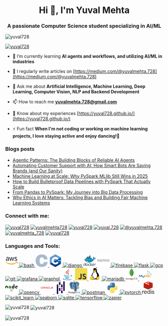 <h1 align="center">Hi 👋, I'm Yuval Mehta</h1>
<h3 align="center">A passionate Computer Science student specializing in AI/ML</h3>

<p align="left"> <img src="https://komarev.com/ghpvc/?username=yuval728&label=Profile%20views&color=0e75b6&style=flat" alt="yuval728" /> </p>

<p align="left"> <a href="https://github-profile-trophy.vercel.app/?username=ryo-ma&theme=onedark"><img src="https://github-profile-trophy.vercel.app/?username=yuval728" alt="yuval728" /></a> </p>

- 🌱 I’m currently learning **AI agents and workflows, and utilizing AI/ML in industries**

- 📝 I regularly write articles on [https://medium.com/@yuvalmehta.728](https://medium.com/@yuvalmehta.728)

- 💬 Ask me about **Artificial Intelligence, Machine Learning, Deep Learning, Computer Vision, NLP and Backend Development**

- 📫 How to reach me **yuvalmehta.728@gmail.com**

- 📄 Know about my experiences [https://yuval728.github.io/](https://yuval728.github.io/)

- ⚡ Fun fact **When I'm not coding or working on machine learning projects, I love staying active and enjoy dancing!🕺**

### Blogs posts
<!-- BLOG-POST-LIST:START -->
- [Agentic Patterns: The Building Blocks of Reliable AI Agents](https://pub.towardsai.net/agentic-patterns-the-building-blocks-of-reliable-ai-agents-afe2a0b2b556?source=rss-3ec8787f291f------2)
- [Automating Customer Support with AI: How Smart Bots Are Saving Brands &lpar;and Our Sanity&rpar;](https://pub.towardsai.net/automating-customer-support-with-ai-how-smart-bots-are-saving-brands-and-our-sanity-74ab469ddaf5?source=rss-3ec8787f291f------2)
- [Machine Learning at Scale: Why PySpark MLlib Still Wins in 2025](https://pub.towardsai.net/machine-learning-at-scale-why-pyspark-mllib-still-wins-in-2025-c91bbba94de5?source=rss-3ec8787f291f------2)
- [How to Build Bulletproof Data Pipelines with PySpark That Actually Scale](https://pub.towardsai.net/how-to-build-bulletproof-data-pipelines-with-pyspark-that-actually-scale-6175ea582594?source=rss-3ec8787f291f------2)
- [From Pandas to PySpark: My Journey into Big Data Processing](https://pub.towardsai.net/from-pandas-to-pyspark-my-journey-into-big-data-processing-7e1217606d67?source=rss-3ec8787f291f------2)
- [Why Ethics in AI Matters: Tackling Bias and Building Fair Machine Learning Systems](https://pub.towardsai.net/why-ethics-in-ai-matters-tackling-bias-and-building-fair-machine-learning-systems-9ec1f1a5ffb9?source=rss-3ec8787f291f------2)
<!-- BLOG-POST-LIST:END -->

<h3 align="left">Connect with me:</h3>
<p align="left">
<a href="https://dev.to/yuval728" target="blank"><img align="center" src="https://raw.githubusercontent.com/rahuldkjain/github-profile-readme-generator/master/src/images/icons/Social/devto.svg" alt="yuval728" height="30" width="40" /></a>
<a href="https://linkedin.com/in/yuvalmehta728" target="blank"><img align="center" src="https://raw.githubusercontent.com/rahuldkjain/github-profile-readme-generator/master/src/images/icons/Social/linked-in-alt.svg" alt="yuvalmehta728" height="30" width="40" /></a>
<a href="https://kaggle.com/yuval728" target="blank"><img align="center" src="https://raw.githubusercontent.com/rahuldkjain/github-profile-readme-generator/master/src/images/icons/Social/kaggle.svg" alt="yuval728" height="30" width="40" /></a>
<a href="https://instagram.com/yuval.728" target="blank"><img align="center" src="https://raw.githubusercontent.com/rahuldkjain/github-profile-readme-generator/master/src/images/icons/Social/instagram.svg" alt="yuval.728" height="30" width="40" /></a>
<a href="https://medium.com/@yuvalmehta.728" target="blank"><img align="center" src="https://raw.githubusercontent.com/rahuldkjain/github-profile-readme-generator/master/src/images/icons/Social/medium.svg" alt="@yuvalmehta.728" height="30" width="40" /></a>
<a href="https://www.hackerrank.com/yuvalmehta_728" target="blank"><img align="center" src="https://raw.githubusercontent.com/rahuldkjain/github-profile-readme-generator/master/src/images/icons/Social/hackerrank.svg" alt="yuvalmehta_728" height="30" width="40" /></a>
<a href="https://www.leetcode.com/yuval728" target="blank"><img align="center" src="https://raw.githubusercontent.com/rahuldkjain/github-profile-readme-generator/master/src/images/icons/Social/leet-code.svg" alt="yuval728" height="30" width="40" /></a>
</p>

<h3 align="left">Languages and Tools:</h3>
<p align="left"> <a href="https://aws.amazon.com" target="_blank" rel="noreferrer"> <img src="https://raw.githubusercontent.com/devicons/devicon/master/icons/amazonwebservices/amazonwebservices-original-wordmark.svg" alt="aws" width="40" height="40"/> </a> <a href="https://www.gnu.org/software/bash/" target="_blank" rel="noreferrer"> <img src="https://www.vectorlogo.zone/logos/gnu_bash/gnu_bash-icon.svg" alt="bash" width="40" height="40"/> </a> <a href="https://www.cprogramming.com/" target="_blank" rel="noreferrer"> <img src="https://raw.githubusercontent.com/devicons/devicon/master/icons/c/c-original.svg" alt="c" width="40" height="40"/> </a> <a href="https://www.w3schools.com/cpp/" target="_blank" rel="noreferrer"> <img src="https://raw.githubusercontent.com/devicons/devicon/master/icons/cplusplus/cplusplus-original.svg" alt="cplusplus" width="40" height="40"/> </a> <a href="https://www.djangoproject.com/" target="_blank" rel="noreferrer"> <img src="https://cdn.worldvectorlogo.com/logos/django.svg" alt="django" width="40" height="40"/> </a> <a href="https://www.docker.com/" target="_blank" rel="noreferrer"> <img src="https://raw.githubusercontent.com/devicons/devicon/master/icons/docker/docker-original-wordmark.svg" alt="docker" width="40" height="40"/> </a> <a href="https://expressjs.com" target="_blank" rel="noreferrer"> <img src="https://raw.githubusercontent.com/devicons/devicon/master/icons/express/express-original-wordmark.svg" alt="express" width="40" height="40"/> </a> <a href="https://firebase.google.com/" target="_blank" rel="noreferrer"> <img src="https://www.vectorlogo.zone/logos/firebase/firebase-icon.svg" alt="firebase" width="40" height="40"/> </a> <a href="https://flask.palletsprojects.com/" target="_blank" rel="noreferrer"> <img src="https://www.vectorlogo.zone/logos/pocoo_flask/pocoo_flask-icon.svg" alt="flask" width="40" height="40"/> </a> <a href="https://cloud.google.com" target="_blank" rel="noreferrer"> <img src="https://www.vectorlogo.zone/logos/google_cloud/google_cloud-icon.svg" alt="gcp" width="40" height="40"/> </a> <a href="https://git-scm.com/" target="_blank" rel="noreferrer"> <img src="https://www.vectorlogo.zone/logos/git-scm/git-scm-icon.svg" alt="git" width="40" height="40"/> </a> <a href="https://grafana.com" target="_blank" rel="noreferrer"> <img src="https://www.vectorlogo.zone/logos/grafana/grafana-icon.svg" alt="grafana" width="40" height="40"/> </a> <a href="https://graphql.org" target="_blank" rel="noreferrer"> <img src="https://www.vectorlogo.zone/logos/graphql/graphql-icon.svg" alt="graphql" width="40" height="40"/> </a> <a href="https://www.java.com" target="_blank" rel="noreferrer"> <img src="https://raw.githubusercontent.com/devicons/devicon/master/icons/java/java-original.svg" alt="java" width="40" height="40"/> </a> <a href="https://developer.mozilla.org/en-US/docs/Web/JavaScript" target="_blank" rel="noreferrer"> <img src="https://raw.githubusercontent.com/devicons/devicon/master/icons/javascript/javascript-original.svg" alt="javascript" width="40" height="40"/> </a> <a href="https://www.linux.org/" target="_blank" rel="noreferrer"> <img src="https://raw.githubusercontent.com/devicons/devicon/master/icons/linux/linux-original.svg" alt="linux" width="40" height="40"/> </a> <a href="https://mariadb.org/" target="_blank" rel="noreferrer"> <img src="https://www.vectorlogo.zone/logos/mariadb/mariadb-icon.svg" alt="mariadb" width="40" height="40"/> </a> <a href="https://www.mongodb.com/" target="_blank" rel="noreferrer"> <img src="https://raw.githubusercontent.com/devicons/devicon/master/icons/mongodb/mongodb-original-wordmark.svg" alt="mongodb" width="40" height="40"/> </a> <a href="https://www.mysql.com/" target="_blank" rel="noreferrer"> <img src="https://raw.githubusercontent.com/devicons/devicon/master/icons/mysql/mysql-original-wordmark.svg" alt="mysql" width="40" height="40"/> </a> <a href="https://nodejs.org" target="_blank" rel="noreferrer"> <img src="https://raw.githubusercontent.com/devicons/devicon/master/icons/nodejs/nodejs-original-wordmark.svg" alt="nodejs" width="40" height="40"/> </a> <a href="https://opencv.org/" target="_blank" rel="noreferrer"> <img src="https://www.vectorlogo.zone/logos/opencv/opencv-icon.svg" alt="opencv" width="40" height="40"/> </a> <a href="https://www.oracle.com/" target="_blank" rel="noreferrer"> <img src="https://raw.githubusercontent.com/devicons/devicon/master/icons/oracle/oracle-original.svg" alt="oracle" width="40" height="40"/> </a> <a href="https://pandas.pydata.org/" target="_blank" rel="noreferrer"> <img src="https://raw.githubusercontent.com/devicons/devicon/2ae2a900d2f041da66e950e4d48052658d850630/icons/pandas/pandas-original.svg" alt="pandas" width="40" height="40"/> </a> <a href="https://www.postgresql.org" target="_blank" rel="noreferrer"> <img src="https://raw.githubusercontent.com/devicons/devicon/master/icons/postgresql/postgresql-original-wordmark.svg" alt="postgresql" width="40" height="40"/> </a> <a href="https://postman.com" target="_blank" rel="noreferrer"> <img src="https://www.vectorlogo.zone/logos/getpostman/getpostman-icon.svg" alt="postman" width="40" height="40"/> </a> <a href="https://www.python.org" target="_blank" rel="noreferrer"> <img src="https://raw.githubusercontent.com/devicons/devicon/master/icons/python/python-original.svg" alt="python" width="40" height="40"/> </a> <a href="https://pytorch.org/" target="_blank" rel="noreferrer"> <img src="https://www.vectorlogo.zone/logos/pytorch/pytorch-icon.svg" alt="pytorch" width="40" height="40"/> </a> <a href="https://redis.io" target="_blank" rel="noreferrer"> <img src="https://raw.githubusercontent.com/devicons/devicon/master/icons/redis/redis-original-wordmark.svg" alt="redis" width="40" height="40"/> </a> <a href="https://scikit-learn.org/" target="_blank" rel="noreferrer"> <img src="https://upload.wikimedia.org/wikipedia/commons/0/05/Scikit_learn_logo_small.svg" alt="scikit_learn" width="40" height="40"/> </a> <a href="https://seaborn.pydata.org/" target="_blank" rel="noreferrer"> <img src="https://seaborn.pydata.org/_images/logo-mark-lightbg.svg" alt="seaborn" width="40" height="40"/> </a> <a href="https://www.sqlite.org/" target="_blank" rel="noreferrer"> <img src="https://www.vectorlogo.zone/logos/sqlite/sqlite-icon.svg" alt="sqlite" width="40" height="40"/> </a> <a href="https://www.tensorflow.org" target="_blank" rel="noreferrer"> <img src="https://www.vectorlogo.zone/logos/tensorflow/tensorflow-icon.svg" alt="tensorflow" width="40" height="40"/> </a> <a href="https://zapier.com" target="_blank" rel="noreferrer"> <img src="https://www.vectorlogo.zone/logos/zapier/zapier-icon.svg" alt="zapier" width="40" height="40"/> </a> </p>

<p><img align="left" src="https://github-readme-stats.vercel.app/api/top-langs?username=yuval728&show_icons=true&locale=en&layout=compact" alt="yuval728" /></p>

<p>&nbsp;<img align="center" src="https://github-readme-stats.vercel.app/api?username=yuval728&show_icons=true&locale=en" alt="yuval728" /></p>

<p><img align="center" src="https://github-readme-streak-stats.herokuapp.com/?user=yuval728&" alt="yuval728" /></p>
